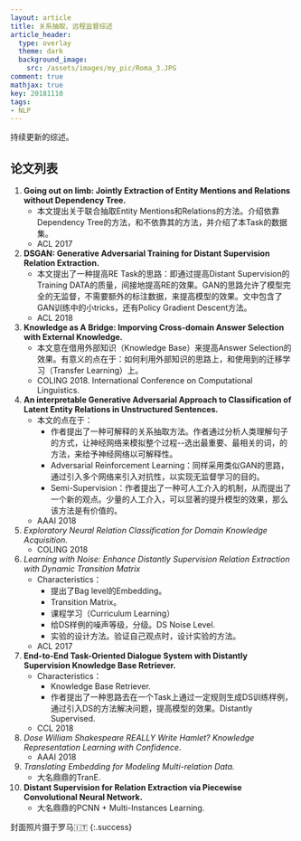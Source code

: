 ```yaml
---
layout: article
title: 关系抽取、远程监督综述
article_header:
  type: overlay
  theme: dark
  background_image:
    src: /assets/images/my_pic/Roma_3.JPG
comment: true
mathjax: true
key: 20181110
tags:
- NLP
---
```


持续更新的综述。

<!--more-->

## 论文列表

1. **Going out on limb: Jointly Extraction of Entity Mentions and Relations without Dependency Tree.**
	- 本文提出关于联合抽取Entity Mentions和Relations的方法。介绍依靠Dependency Tree的方法，和不依靠其的方法，并介绍了本Task的数据集。
	- ACL 2017
2. **DSGAN: Generative Adversarial Training for Distant Supervision Relation Extraction.**
	- 本文提出了一种提高RE Task的思路：即通过提高Distant Supervision的Training DATA的质量，间接地提高RE的效果。GAN的思路允许了模型完全的无监督，不需要额外的标注数据，来提高模型的效果。文中包含了GAN训练中的小tricks，还有Policy Gradient Descent方法。
	- ACL 2018
3. **Knowledge as A Bridge: Imporving Cross-domain Answer Selection with External Knowledge.**
	- 本文意在借用外部知识（Knowledge Base）来提高Answer Selection的效果。有意义的点在于：如何利用外部知识的思路上，和使用到的迁移学习（Transfer Learning）上。
	- COLING 2018. International Conference on Computational Linguistics.
4. **An interpretable Generative Adversarial Approach to Classification of Latent Entity Relations in Unstructured Sentences.**
	- 本文的点在于：
		- 作者提出了一种可解释的关系抽取方法。作者通过分析人类理解句子的方式，让神经网络来模拟整个过程--选出最重要、最相关的词，的方法，来给予神经网络以可解释性。
		- Adversarial Reinforcement Learning：同样采用类似GAN的思路，通过引入多个网络来引入对抗性，以实现无监督学习的目的。
		- Semi-Supervision：作者提出了一种可人工介入的机制，从而提出了一个新的观点。少量的人工介入，可以显著的提升模型的效果，那么该方法是有价值的。
	- AAAI 2018
5. *Exploratory Neural Relation Classification for Domain Knowledge Acquisition.*
	- COLING 2018
6. *Learning with Noise: Enhance Distantly Supervision Relation Extraction with Dynamic Transition Matrix*
	- Characteristics：
		- 提出了Bag level的Embedding。
		- Transition Matrix。
		- 课程学习（Curriculum Learning）
		- 给DS样例的噪声等级，分级。DS Noise Level.
		- 实验的设计方法。验证自己观点时，设计实验的方法。
	- ACL 2017
7. **End-to-End Task-Oriented Dialogue System with Distantly Supervision Knowledge Base Retriever.**
	- Characteristics：
		- Knowledge Base Retriever.
		- 作者提出了一种思路去在一个Task上通过一定规则生成DS训练样例，通过引入DS的方法解决问题，提高模型的效果。Distantly Supervised.
	- CCL 2018
8. *Dose William Shakespeare REALLY Write Hamlet? Knowledge Representation Learning with Confidence.*
	- AAAI 2018
9. *Translating Embedding for Modeling Multi-relation Data.*
	- 大名鼎鼎的TranE.
10. **Distant Supervision for Relation Extraction via Piecewise Convolutional Neural Network.**
	- 大名鼎鼎的PCNN + Multi-Instances Learning.


封面照片摄于罗马🇮🇹
{:.success}